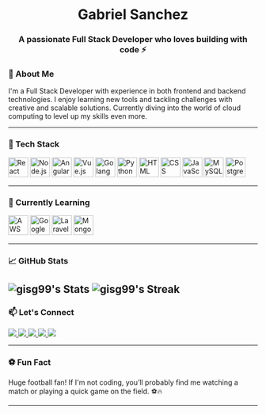 <h1 align="center">Gabriel Sanchez</h1>
<h3 align="center">A passionate Full Stack Developer who loves building with code ⚡</h3>

### 🧠 About Me

I'm a Full Stack Developer with experience in both frontend and backend technologies. I enjoy learning new tools and tackling challenges with creative and scalable solutions. Currently diving into the world of cloud computing to level up my skills even more.

---

### 🚀 Tech Stack

<p align="left">
  <img src="https://cdn.jsdelivr.net/gh/devicons/devicon/icons/react/react-original.svg" alt="React" width="40" height="40"/>
  <img src="https://cdn.jsdelivr.net/gh/devicons/devicon/icons/nodejs/nodejs-original.svg" alt="Node.js" width="40" height="40"/>
  <img src="https://cdn.jsdelivr.net/gh/devicons/devicon/icons/angularjs/angularjs-original.svg" alt="Angular" width="40" height="40"/>
  <img src="https://cdn.jsdelivr.net/gh/devicons/devicon/icons/vuejs/vuejs-original.svg" alt="Vue.js" width="40" height="40"/>
  <img src="https://cdn.jsdelivr.net/gh/devicons/devicon/icons/go/go-original.svg" alt="Golang" width="40" height="40"/>
  <img src="https://cdn.jsdelivr.net/gh/devicons/devicon/icons/python/python-original.svg" alt="Python" width="40" height="40"/>
  <img src="https://cdn.jsdelivr.net/gh/devicons/devicon/icons/html5/html5-original.svg" alt="HTML" width="40" height="40"/>
  <img src="https://cdn.jsdelivr.net/gh/devicons/devicon/icons/css3/css3-original.svg" alt="CSS" width="40" height="40"/>
  <img src="https://cdn.jsdelivr.net/gh/devicons/devicon/icons/javascript/javascript-original.svg" alt="JavaScript" width="40" height="40"/>
  <img src="https://cdn.jsdelivr.net/gh/devicons/devicon/icons/mysql/mysql-original.svg" alt="MySQL" width="40" height="40"/>
  <img src="https://cdn.jsdelivr.net/gh/devicons/devicon/icons/postgresql/postgresql-original.svg" alt="Postgres" width="40" height="40"/>
</p>

---

### 🌱 Currently Learning

<p align="left">
  <img src="https://img.icons8.com/color/48/000000/amazon-web-services.png" alt="AWS" width="40" height="40"/>
  <img src="https://img.icons8.com/color/48/000000/google-cloud.png" alt="Google Cloud" width="40" height="40"/>
  <img src="https://img.icons8.com/ios-filled/50/fa314a/laravel.png" alt="Laravel" width="40" height="40"/>
  <img src="https://cdn.jsdelivr.net/gh/devicons/devicon/icons/mongodb/mongodb-original.svg" alt="MongoDB" width="40" height="40"/>
</p>

---

### 📈 GitHub Stats
![gisg99's Stats](https://github-readme-stats.vercel.app/api?username=gisg99&theme=dark&show_icons=true&hide_border=false&count_private=true)
![gisg99's Streak](https://github-readme-streak-stats.herokuapp.com/?user=gisg99&theme=dark&hide_border=false)
---
### 📫 Let's Connect

<p align="left">
  <a href="https://instagram.com/gabriel__sanchez99" target="_blank">
    <img src="https://img.shields.io/badge/Instagram-E4405F?style=for-the-badge&logo=instagram&logoColor=white" />
  </a>
  <a href="https://www.linkedin.com/in/gisg99" target="_blank">
    <img src="https://img.shields.io/badge/LinkedIn-0A66C2?style=for-the-badge&logo=linkedin&logoColor=white" />
  </a>
  <a href="https://facebook.com/gisg.pumas" target="_blank">
    <img src="https://img.shields.io/badge/Facebook-1877F2?style=for-the-badge&logo=facebook&logoColor=white" />
  </a>
  <a href="https://www.tiktok.com/@gabriel__sanchez99" target="_blank">
    <img src="https://img.shields.io/badge/TikTok-010101?style=for-the-badge&logo=tiktok&logoColor=white" />
  </a>
  <a href="https://discord.com/users/gabo3973" target="_blank">
    <img src="https://img.shields.io/badge/Discord-5865F2?style=for-the-badge&logo=discord&logoColor=white" />
  </a>
</p>

---

### ⚽ Fun Fact

Huge football fan! If I'm not coding, you’ll probably find me watching a match or playing a quick game on the field. ⚽🔥

---
